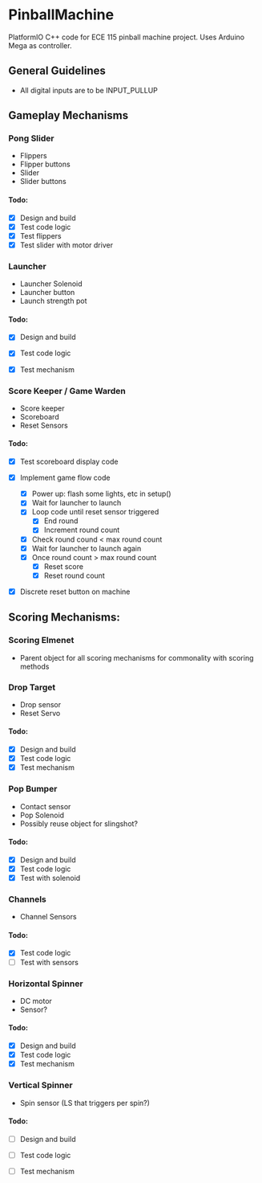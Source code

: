 # PinballMachine
PlatformIO C++ code for ECE 115 pinball machine project. Uses Arduino Mega as controller.

## General Guidelines
* All digital inputs are to be INPUT_PULLUP

## Gameplay Mechanisms

### Pong Slider
* Flippers
* Flipper buttons
* Slider
* Slider buttons
#### Todo:
- [X] Design and build
- [X] Test code logic
- [X] Test flippers
- [X] Test slider with motor driver

### Launcher
* Launcher Solenoid
* Launcher button
* Launch strength pot

#### Todo:
- [X] Design and build
- [X] Test code logic
- [X] Test mechanism


### Score Keeper / Game Warden
* Score keeper
* Scoreboard
* Reset Sensors

#### Todo:
- [X] Test scoreboard display code
- [X] Implement game flow code
    - [X] Power up: flash some lights, etc in setup()
    - [x] Wait for launcher to launch
    - [x] Loop code until reset sensor triggered
        - [x] End round
        - [x] Increment round count
    - [x] Check round cound < max round count
    - [x] Wait for launcher to launch again
    - [x] Once round count > max round count
        - [x] Reset score
        - [x] Reset round count
- [X] Discrete reset button on machine



## Scoring Mechanisms:

### Scoring Elmenet
* Parent object for all scoring mechanisms for commonality with scoring methods

### Drop Target
* Drop sensor
* Reset Servo
#### Todo:
- [X] Design and build
- [X] Test code logic
- [X] Test mechanism

### Pop Bumper
* Contact sensor
* Pop Solenoid
* Possibly reuse object for slingshot?

#### Todo:
- [x] Design and build
- [x] Test code logic
- [X] Test with solenoid

### Channels
* Channel Sensors
#### Todo:
- [X] Test code logic
- [ ] Test with sensors

### Horizontal Spinner
* DC motor
* Sensor?
#### Todo:
- [X] Design and build
- [X] Test code logic
- [X] Test mechanism

### Vertical Spinner
* Spin sensor (LS that triggers per spin?)
#### Todo:
- [ ] Design and build
- [ ] Test code logic
- [ ] Test mechanism







